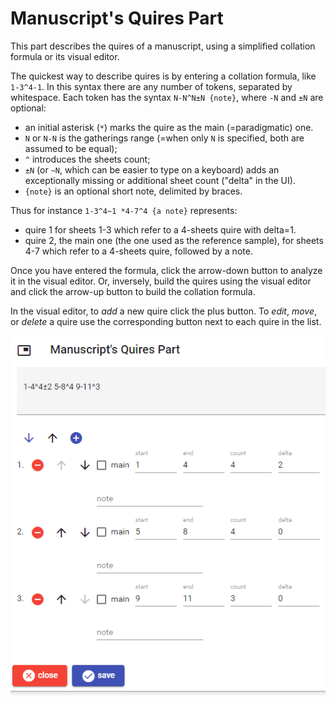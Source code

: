 # Manuscript's Quires Part

This part describes the quires of a manuscript, using a simplified collation formula or its visual editor.

The quickest way to describe quires is by entering a collation formula, like `1-3^4-1`. In this syntax there are any number of tokens, separated by whitespace. Each token has the syntax `N-N^N±N {note}`, where `-N` and `±N` are optional:

- an initial asterisk (`*`) marks the quire as the main (=paradigmatic) one.
- `N` or `N-N` is the gatherings range (=when only `N` is specified, both are assumed to be equal);
- `^` introduces the sheets count;
- `±N` (or `~N`, which can be easier to type on a keyboard) adds an exceptionally missing or additional sheet count ("delta" in the UI).
- `{note}` is an optional short note, delimited by braces.

Thus for instance `1-3^4~1 *4-7^4 {a note}` represents:

- quire 1 for sheets 1-3 which refer to a 4-sheets quire with delta=1.
- quire 2, the main one (the one used as the reference sample), for sheets 4-7 which refer to a 4-sheets quire, followed by a note.

Once you have entered the formula, click the arrow-down button to analyze it in the visual editor. Or, inversely, build the quires using the visual editor and click the arrow-up button to build the collation formula.

In the visual editor, to _add_ a new quire click the plus button. To _edit_, _move_, or _delete_ a quire use the corresponding button next to each quire in the list.

![manuscript's quires](./images/ms-quires-part.png)
